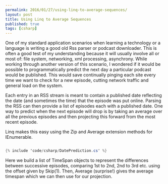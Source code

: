 ```yaml
---
permalink: 2016/01/27/using-linq-to-average-sequences/
layout: post
title: Using Linq to Average Sequences
published: true
tags: [csharp]
---
```


One of my standard application scenarios when learning a technology or a language is
writing a good old Rss parser or podcast downloader. This is often a good test of
my understanding because it will usually involve all or most of: file system,
networking, xml processing, asynchrony. While working through another version of this
scenario, I wondered if it would be possible to programmatically predict the next day a
particular podcast would be published. This would save continually pinging each site
every time we want to check for a new episode, cutting network traffic and general load
on the system.

Each entry in an RSS stream is meant to contain a published date reflecting the date (and
sometimes the time) that the episode was put online. Parsing the RSS can then provide a
list of episodes each with a published date. One way to predict when the next episode will
drop is by taking an average over all the previous episodes and then projecting this forward
from the most recent episode.

Linq makes this easy using the Zip and Average extension methods for IEnumerable<T>.

```csharp

{% include 'code/csharp/DatePrediction.cs' %}

```

Here we build a list of TimeSpan objects to represent the differences between successive
episodes, comparing 1st to 2nd, 2nd to 3rd etc. using the offset given by Skip(1). Then,
Average (surprise!) gives the average timespan which we can then use for our projection.

